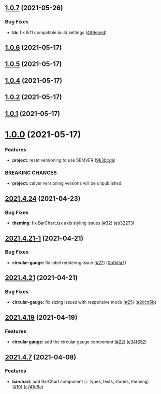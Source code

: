 ## [1.0.7](https://github.com/loadsmart/data-visualization-components/compare/1.0.6...1.0.7) (2021-05-26)


### Bug Fixes

* **lib:** fix IE11 compatible build settings ([499ebed](https://github.com/loadsmart/data-visualization-components/commit/499ebed3ca5399118f58afd479088a7b4b3fe84e))

## [1.0.6](https://github.com/loadsmart/data-visualization-components/compare/1.0.5...1.0.6) (2021-05-17)

## [1.0.5](https://github.com/loadsmart/data-visualization-components/compare/1.0.4...1.0.5) (2021-05-17)

## [1.0.4](https://github.com/loadsmart/data-visualization-components/compare/1.0.2...1.0.4) (2021-05-17)

## [1.0.2](https://github.com/loadsmart/data-visualization-components/compare/1.0.1...1.0.2) (2021-05-17)

## [1.0.1](https://github.com/loadsmart/data-visualization-components/compare/1.0.0...1.0.1) (2021-05-17)

# [1.0.0](https://github.com/loadsmart/data-visualization-components/compare/2021.5.13...1.0.0) (2021-05-17)


### Features

* **project:** reset versioning to use SEMVER ([983bcda](https://github.com/loadsmart/data-visualization-components/commit/983bcda74ad890c223c6668395f50b6c8bd0af2d))


### BREAKING CHANGES

* **project:** calver versioning versions will be unpublished

## [2021.4.24](https://github.com/loadsmart/data-visualization-components/compare/2021.5.13...1.0.0) (2021-04-23)


### Bug Fixes

* **theming:** fix BarChart.tsx axis styling issues ([#32](https://github.com/loadsmart/data-visualization-components/issues/32)) ([ab32273](https://github.com/loadsmart/data-visualization-components/commit/ab3227350c57e560ae049f1784a32402f3b4ad07))



## [2021.4.21-1](https://github.com/loadsmart/data-visualization-components/compare/2021.5.13...1.0.0) (2021-04-21)


### Bug Fixes

* **circular-gauge:** fix label rendering issue ([#27](https://github.com/loadsmart/data-visualization-components/issues/27)) ([0bfb0a7](https://github.com/loadsmart/data-visualization-components/commit/0bfb0a7da31564d8dc39954c1dfdba316ddb807d))



## [2021.4.21](https://github.com/loadsmart/data-visualization-components/compare/2021.5.13...1.0.0) (2021-04-21)


### Bug Fixes

* **circular-gauge:** fix sizing issues with responsive mode ([#25](https://github.com/loadsmart/data-visualization-components/issues/25)) ([a2dcd6b](https://github.com/loadsmart/data-visualization-components/commit/a2dcd6b6cac5e6540ec8a7c4e39b9aa072b45b9a))



## [2021.4.19](https://github.com/loadsmart/data-visualization-components/compare/2021.5.13...1.0.0) (2021-04-19)


### Features

* **circular gauge:** add the circular gauge component ([#22](https://github.com/loadsmart/data-visualization-components/issues/22)) ([e34f652](https://github.com/loadsmart/data-visualization-components/commit/e34f6520477b4effee25963af675c793e7902f0e))



## [2021.4.7](https://github.com/loadsmart/data-visualization-components/compare/2021.5.13...1.0.0) (2021-04-08)


### Features

* **barchart:** add BarChart component (+ types, tests, stories, theming) ([#19](https://github.com/loadsmart/data-visualization-components/issues/19)) ([c741d6a](https://github.com/loadsmart/data-visualization-components/commit/c741d6a4fbc2e3835427b50145a82f813c5da7d9))

